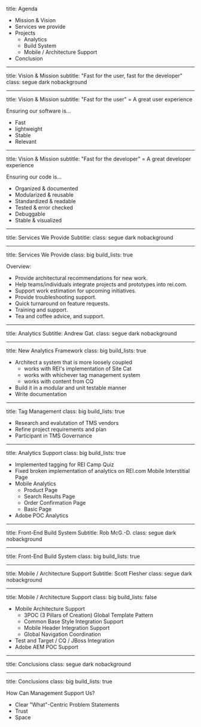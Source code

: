 title: Agenda

- Mission & Vision
- Services we provide
- Projects
    - Analytics
    - Build System
    - Mobile / Architecture Support
- Conclusion

---
title:      Vision & Mission
subtitle:   "Fast for the user, fast for the developer"
class:      segue dark nobackground

---
title: Vision & Mission
subtitle: "Fast for the user" = A great user experience

Ensuring our software is...

- Fast
- lightweight
- Stable                    <!-- Unit testing, error checking, TMS -->
- Relevant                  <!-- Analytics to understand our users -->

---
title: Vision & Mission
subtitle: "Fast for the developer" = A great developer experience

Ensuring our code is...

- Organized & documented        <!-- manual/automated docs -->
- Modularized & reusable        <!-- package management -->
- Standardized & readable       <!-- code style guides -->
- Tested & error checked        <!-- Unit testing, lining -->
- Debuggable                    <!-- source maps, build tools -->
- Stable & visualized           <!-- metrics collection & logging -->

---
title: Services We Provide
Subtitle:
class: segue dark nobackground

---

title: Services We Provide
class: big
build_lists: true

Overview:

- Provide architectural recommendations for new work.
- Help teams/individuals integrate projects and prototypes into rei.com.
- Support work estimation for upcoming initiatives.
- Provide troubleshooting support.
- Quick turnaround on feature requests.
- Training and support.
- Tea and coffee advice, and support.

---

title: Analytics
Subtitle: Andrew Gat.
class: segue dark nobackground

---

title: New Analytics Framework
class: big
build_lists: true

- Architect a system that is more loosely coupled
    - works with REI's implementation of Site Cat
    - works with whichever tag management system
    - works with content from CQ
- Build it in a modular and unit testable manner
- Write documentation

---

title: Tag Management
class: big
build_lists: true

- Research and evalutation of TMS vendors
- Refine project requirements and plan
- Participant in TMS Governance

---

title: Analytics Support
class: big
build_lists: true

- Implemented tagging for REI Camp Quiz
- Fixed broken implementation of analytics on REI.com Mobile Interstitial Page
- Mobile Analytics
    - Product Page
    - Search Results Page
    - Order Confirmation Page
    - Basic Page
- Adobe POC Analytics

---

title: Front-End Build System
Subtitle: Rob McG.-D.
class: segue dark nobackground

---

title: Front-End Build System
class: big
build_lists: true

---

title: Mobile / Architecture Support
Subtitle: Scott Flesher
class: segue dark nobackground

---

title: Mobile / Architecture Support
class: big
build_lists: false

- Mobile Architecture Support
    - 3POC (3 Pillars of Creation) Global Template Pattern
    - Common Base Style Integration Support
    - Mobile Header Integration Support
    - Global Navigation Coordination
- Test and Target / CQ / JBoss Integration
- Adobe AEM POC Support

---

title: Conclusions
class: segue dark nobackground

---

title: Conclusions
class: big
build_lists: true

How Can Management Support Us?

- Clear "What"-Centric Problem Statements
- Trust
- Space
